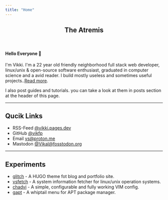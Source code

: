 ```yaml
---
title: "Home"
---
```



<h2 align='center'>The Atremis </h2>
<br>
<h4>Hello Everyone 👋</h4>
  
I'm  Vikki. I'm a 22 year old friendly neighborhood full stack web developer, linux/unix & open-source software enthusiast, graduated in computer science and a avid reader. I build mostly useless and sometimes useful projects..[Read more](/about).

I also post guides and tutorials. you can take a look at them in posts section at the header of this page.

---------------

## Qucik Links

- RSS-Feed [@vikki.pages.dev](https://vikki.pages.dev/index.xml)
- GitHub [@vikfp](https://github.com/vikvss)
- Email [vs@proton.me](mailto:vikalsingh@proton.me)
- Mastodon [@Vikal@fosstodon.org](https://fosstodon.org/@Vikal)



-----------------

## Experiments

- [glitch](https://github.com/vikfp/glitch) - A HUGO theme fot blog and portfolio site.
- [vsfetch](https://github.com/vikgp/vsfetch) - A system information fetcher for linux/unix operation systems.
- [chadvi](https://github.com/vikfp/chadvi) - A simple, configurable and fully working VIM config.
- [gapt](https://github.com/vikfp/gapt) - A whiptail menu for APT package manager.

